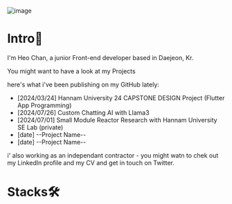![image](https://github.com/chan-kr/chan-kr/assets/173671036/90aa0508-4f64-4227-a52a-b93290c5b4f9)


# Intro👋

I'm Heo Chan, a junior Front-end developer based in Daejeon, Kr.

You might want to have a look at my Projects

here's what i've been publishing on my GitHub lately:

* [2024/03/24] Hannam University 24 CAPSTONE DESIGN Project (Flutter App Programming)
* [2024/07/26] Custom Chatting AI with Llama3
* [2024/07/01] Small Module Reactor Research with Hannam University SE Lab (private)
* [date] --Project Name--
* [date] --Project Name--

i' also working as an independant contractor - you might watn to chek out my LinkedIn profile and my CV and get in touch on Twitter.



# Stacks🛠️
